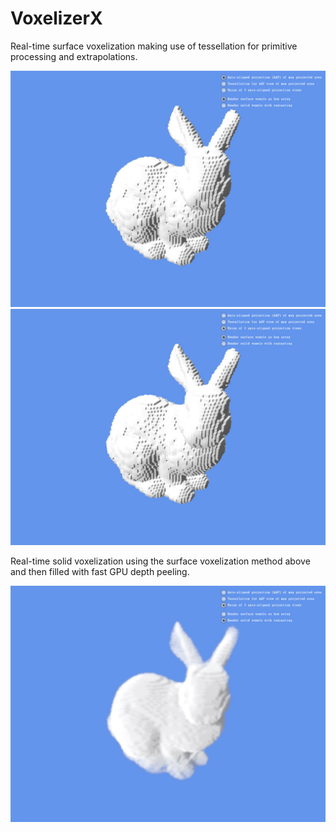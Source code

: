 # VoxelizerX
Real-time surface voxelization making use of tessellation for primitive processing and extrapolations.

![Surface voxelization result1](https://github.com/StarsX/SurfaceVoxelizerX/blob/master/Doc/Images/SurfaceVoxelization_MaxProj.jpg "Voxelization result")
![Surface voxelization result2](https://github.com/StarsX/SurfaceVoxelizerX/blob/master/Doc/Images/SurfaceVoxelization_Union.jpg "Voxelization result")

Real-time solid voxelization using the surface voxelization method above and then filled with fast GPU depth peeling.

![Solid voxelization result](https://github.com/StarsX/SurfaceVoxelizerX/blob/master/Doc/Images/SolidVoxelization.jpg "Voxelization result")
